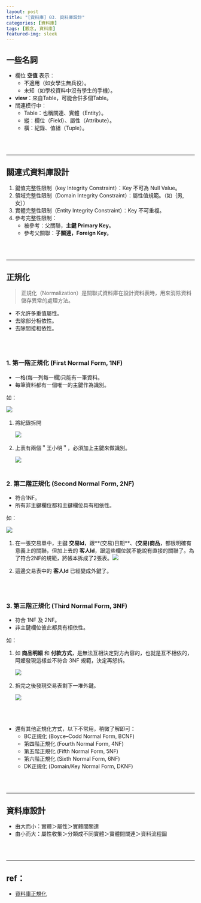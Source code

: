 ```yaml
---
layout: post
title: "[資料庫] 03. 資料庫設計"
categories: [資料庫]
tags: [觀念, 資料庫]
featured-img: sleek
---
```


## 一些名詞
- 欄位 **空值** 表示：
    - 不適用（如女學生無兵役）。
    - 未知（如學校資料中沒有學生的手機）。
- **view**：來自Table，可能合併多個Table。
- 關連模行中：
    - Table：也稱關連、實體（Entity）。
    - 縱：欄位（Field）、屬性（Attribute）。
    - 橫：紀錄、值組（Tuple）。

<br/><br/>

***

## 關連式資料庫設計
1. 鍵值完整性限制（key Integrity Constraint）：Key 不可為 Null Value。
2. 領域完整性限制（Domain Integrity Constraint）：屬性值規範。（如｛男, 女｝）
3. 實體完整性限制（Entity Integrity Constraint）：Key 不可重複。
4. 參考完整性限制：
    - 被參考：父關聯，**主鍵 Primary Key**。
    - 參考父關聯：**子關連，Foreign Key**。

<br/><br/>

***

## 正規化

> 正規化（Normalization）是關聯式資料庫在設計資料表時，用來消除資料儲存異常的處理方法。

- 不允許多重值屬性。
- 去除部分相依性。
- 去除間接相依性。

<br/><br/>

### 1. 第一階正規化 (First Normal Form, 1NF)

- 一格(每一列每一欄)只能有一筆資料。
- 每筆資料都有一個唯一的主鍵作為識別。


如：	

![](https://s3.amazonaws.com/notejoy/note_images/147281.1.2018-10-17%20%E4%B8%8A%E5%8D%88%2011-40-43.jpg)
​
1. 將紀錄拆開

    ![](https://s3.amazonaws.com/notejoy/note_images/147281.1.2018-10-17%20%E4%B8%8A%E5%8D%88%2011-40-54.jpg)
​
2. 上表有兩個＂王小明＂，必須加上主鍵來做識別。

    ![](https://s3.amazonaws.com/notejoy/note_images/147281.1.2018-10-22%20%E4%B8%8A%E5%8D%88%2011-10-09.jpg)
​
<br/><br/>

### 2. 第二階正規化 (Second Normal Form, 2NF)

- 符合1NF。
- 所有非主鍵欄位都和主鍵欄位具有相依性。


如：

![](https://s3.amazonaws.com/notejoy/note_images/147281.1.2018-10-17%20%E4%B8%8A%E5%8D%88%2011-41-55.jpg)
​
1. 在一張交易單中，主鍵 **交易Id**，跟**(交易)日期**、**(交易)商品**，都很明確有意義上的關聯，但加上去的 **客人Id**，跟這些欄位就不能說有直接的關聯了。為了符合2NF的規範，將帳本拆成了2張表。
​
    ![](https://s3.amazonaws.com/notejoy/note_images/147281.1.2018-10-17%20%E4%B8%8A%E5%8D%88%2011-42-25.jpg)

2. 這邊交易表中的 **客人Id** 已經變成外鍵了。

<br/><br/>

### 3. 第三階正規化 (Third Normal Form, 3NF)

- 符合 1NF 及 2NF。
- 非主鍵欄位彼此都具有相依性。


如：

1. 如 **商品明細** 和 **付款方式**，是無法互相決定對方內容的，也就是互不相依的，阿嬤發現這樣並不符合 3NF 規範，決定再怒拆。

    ![](https://s3.amazonaws.com/notejoy/note_images/147281.1.2018-10-22%20%E4%B8%8A%E5%8D%88%2011-15-13.jpg)
​
2. 拆完之後發現交易表剩下一堆外鍵。

    ​![](https://s3.amazonaws.com/notejoy/note_images/147281.1.2018-10-22%20%E4%B8%8A%E5%8D%88%2011-16-02.jpg)

<br/><br/>

- 還有其他正規化方式，以下不常用，稍微了解即可：
    - BC正規化 (Boyce–Codd Normal Form, BCNF)
    - 第四階正規化 (Fourth Normal Form, 4NF)
    - 第五階正規化 (Fifth Normal Form, 5NF)
    - 第六階正規化 (Sixth Normal Form, 6NF)
    - DK正規化 (Domain/Key Normal Form, DKNF)

<br/><br/>

***

## 資料庫設計

- 由大而小：實體＞屬性＞實體間關連
- 由小而大：屬性收集＞分類成不同實體＞實體間關連＞資料流程圖

<br/><br/>

***

## ref：
- [資料庫正規化](http://soon.logdown.com/posts/685164-sql-normalization)
